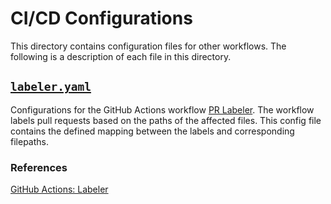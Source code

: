 # CI/CD Configurations
This directory contains configuration files for other workflows.
The following is a description of each file in this directory.

## [`labeler.yaml`](./github_labeler.yaml)
Configurations for the GitHub Actions workflow [PR Labeler](../workflows/pr_labeler.yaml).
The workflow labels pull requests based on the paths of the affected files.
This config file contains the defined mapping between the labels and corresponding filepaths.
### References 
[GitHub Actions: Labeler](https://github.com/actions/labeler)